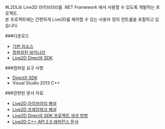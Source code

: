 #L2DLib
Live2D 라이브러리를 .NET Framework 에서 사용할 수 있도록 개발하는 프로젝트.  
본 프로젝트에는 간편하게 Live2D를 제어할 수 있는 사용자 정의 컨트롤을 포함하고 있습니다.

###다운로드
* [기본 리소스](https://bitbucket.org/iodesme/l2dlib/downloads/Resources.zip)
* [컴파일된 바이너리](https://bitbucket.org/iodesme/l2dlib/downloads/Stable%201.0.0.0.zip)
* [Live2D DirectX SDK](https://bitbucket.org/iodesme/l2dlib/downloads/Live2D%20DirectX%20SDK.zip)

###컴파일 요구 사항
* [DirectX SDK](https://www.microsoft.com/en-us/download/details.aspx?id=6812)
* Visual Studio 2013 C++

###관련된 문서 자료
* [Live2D 라이브러리 해설](http://sites.cybernoids.jp/cubism2/sdk_tutorial/live2d_library)
* [Live2D 프레임워크 해설](http://sites.cybernoids.jp/cubism2/sdk_tutorial/framework)
* [Live2D DirectX SDK 프로젝트 생성 방법](http://sites.cybernoids.jp/cubism2/sdk_tutorial/platform-setting/directx/createproject)
* [Live2D C++ API 2.0 레퍼런스 문서](http://doc.live2d.com/api/core/cpp2.0e/index.html)